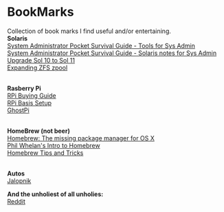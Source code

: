 BookMarks
=========

Collection of book marks I find useful and/or entertaining. 
<br><b>Solaris</b>
<br><a href="http://users.cis.fiu.edu/~tho01/psg/tool.html">System Administrator Pocket Survival Guide - Tools for Sys Admin</a>
<br><a href="http://users.cis.fiu.edu/~tho01/psg/sol.html">System Administrator Pocket Survival Guide - Solaris notes for Sys Admin</a>
<br><a href="http://rainbow.chard.org/2012/01/16/upgrading-solaris-10-to-solaris-11-things-you-should-know/">Upgrade Sol 10 to Sol 11</a>
<br><a href="http://jsosic.wordpress.com/2013/01/01/expanding-zfs-zpool-raid/">Expanding ZFS zpool</a>

<br><b>Rasberry Pi</b>
<br><a href="http://elinux.org/RPi_Buying_Guide">RPi Buying Guide</a>
<br><a href="http://elinux.org/RPi_Hardware_Basic_Setup#Typical_Hardware_You_Will_Need">RPi Basis Setup</a>
<br><a href="http://ghostpi.org/">GhostPi</a>


<br><b>HomeBrew (not beer)</b>
<br><a href="http://brew.sh">Homebrew: The missing package manager for OS X</a>
<br><a href="http://www.bigfastblog.com/homebrew-intro-to-the-mac-os-x-package-installer">Phil Whelan's Intro to Homebrew</a>
<br><a href="https://github.com/Homebrew/homebrew/wiki/Tips-N%27-Tricks">Homebrew Tips and Tricks</a>


<br><b>Autos</b>
<br><a href="http://jalopnik.com/">Jalopnik</a>


<b>And the unholiest of all unholies:</b>
<br><a href="http://www.reddit.com/">Reddit</a>


